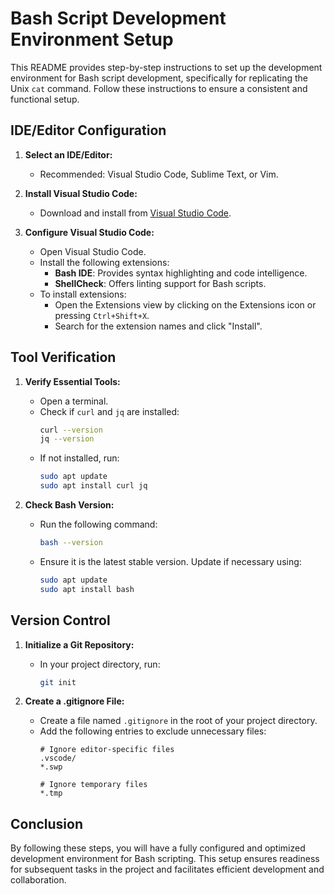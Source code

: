 # Bash Script Development Environment Setup

This README provides step-by-step instructions to set up the development environment for Bash script development, specifically for replicating the Unix `cat` command. Follow these instructions to ensure a consistent and functional setup.

## IDE/Editor Configuration

1. **Select an IDE/Editor:**
   - Recommended: Visual Studio Code, Sublime Text, or Vim.

2. **Install Visual Studio Code:**
   - Download and install from [Visual Studio Code](https://code.visualstudio.com/).

3. **Configure Visual Studio Code:**
   - Open Visual Studio Code.
   - Install the following extensions:
     - **Bash IDE**: Provides syntax highlighting and code intelligence.
     - **ShellCheck**: Offers linting support for Bash scripts.
   - To install extensions:
     - Open the Extensions view by clicking on the Extensions icon or pressing `Ctrl+Shift+X`.
     - Search for the extension names and click "Install".

## Tool Verification

1. **Verify Essential Tools:**
   - Open a terminal.
   - Check if `curl` and `jq` are installed:
     ```bash
     curl --version
     jq --version
     ```
   - If not installed, run:
     ```bash
     sudo apt update
     sudo apt install curl jq
     ```

2. **Check Bash Version:**
   - Run the following command:
     ```bash
     bash --version
     ```
   - Ensure it is the latest stable version. Update if necessary using:
     ```bash
     sudo apt update
     sudo apt install bash
     ```

## Version Control

1. **Initialize a Git Repository:**
   - In your project directory, run:
     ```bash
     git init
     ```

2. **Create a .gitignore File:**
   - Create a file named `.gitignore` in the root of your project directory.
   - Add the following entries to exclude unnecessary files:
     ```
     # Ignore editor-specific files
     .vscode/
     *.swp

     # Ignore temporary files
     *.tmp
     ```

## Conclusion

By following these steps, you will have a fully configured and optimized development environment for Bash scripting. This setup ensures readiness for subsequent tasks in the project and facilitates efficient development and collaboration.